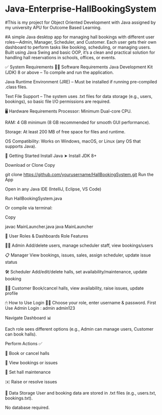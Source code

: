 # Java-Enterprise-HallBookingSystem
#This is my project for Object Oriented Development with Java assigned by my university APU for Outcome Based Learning.

#A simple Java desktop app for managing hall bookings with different user roles—Admin, Manager, Scheduler, and Customer. 
Each user gets their own dashboard to perform tasks like booking, scheduling, or managing users. Built using Java Swing 
and basic OOP, it’s a clean and practical solution for handling hall reservations in schools, offices, or events.

✅ System Requirements
🧑‍💻 Software Requirements
Java Development Kit (JDK) 8 or above – To compile and run the application.

Java Runtime Environment (JRE) – Must be installed if running pre-compiled .class files.

Text File Support – The system uses .txt files for data storage (e.g., users, bookings), so basic file I/O permissions are required.

🖥️ Hardware Requirements
Processor: Minimum Dual-core CPU.

RAM: 4 GB minimum (8 GB recommended for smooth GUI performance).

Storage: At least 200 MB of free space for files and runtime.

OS Compatibility: Works on Windows, macOS, or Linux (any OS that supports Java).

🚀 Getting Started
Install Java
➤ Install JDK 8+

Download or Clone
Copy

git clone https://github.com/yourusername/HallBookingSystem.git
Run the App

Open in any Java IDE (IntelliJ, Eclipse, VS Code)

Run HallBookingSystem.java

Or compile via terminal:

Copy

javac MainLauncher.java
java MainLauncher


👥 User Roles & Dashboards
Role	Features

👨‍💼 Admin	Add/delete users, manage scheduler staff, view bookings/users

📋 Manager	View bookings, issues, sales, assign scheduler, update issue status

🛠 Scheduler	Add/edit/delete halls, set availability/maintenance, update booking

🙋‍♂️ Customer	Book/cancel halls, view availability, raise issues, update profile

🖱 How to Use
Login 🧑‍💻
Choose your role, enter username & password.
First Use Admin Login : admin admin123

Navigate Dashboard 📊

Each role sees different options (e.g., Admin can manage users, Customer can book halls).

Perform Actions ✅

📅 Book or cancel halls

🧾 View bookings or issues

🔧 Set hall maintenance

✉️ Raise or resolve issues

💾 Data Storage
User and booking data are stored in .txt files (e.g., users.txt, bookings.txt).

No database required.
